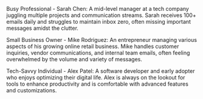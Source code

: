 Busy Professional - Sarah Chen: A mid-level manager at a tech company juggling multiple projects and communication streams. Sarah receives 100+ emails daily and struggles to maintain inbox zero, often missing important messages amidst the clutter.

Small Business Owner - Mike Rodriguez: An entrepreneur managing various aspects of his growing online retail business. Mike handles customer inquiries, vendor communications, and internal team emails, often feeling overwhelmed by the volume and variety of messages.

Tech-Savvy Individual - Alex Patel: A software developer and early adopter who enjoys optimizing their digital life. Alex is always on the lookout for tools to enhance productivity and is comfortable with advanced features and customizations.
